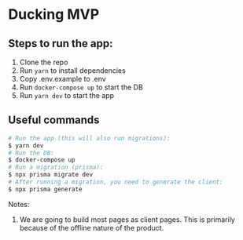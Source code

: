 # Ducking MVP

## Steps to run the app:

1. Clone the repo
2. Run `yarn` to install dependencies
3. Copy .env.example to .env
4. Run `docker-compose up` to start the DB
5. Run `yarn dev` to start the app

## Useful commands

```bash
# Run the app (this will also run migrations):
$ yarn dev
# Run the DB:
$ docker-compose up
# Run a migration (prisma):
$ npx prisma migrate dev
# After running a migration, you need to generate the client:
$ npx prisma generate
```

Notes:

1. We are going to build most pages as client pages. This is primarily because of the offline nature of the product.
